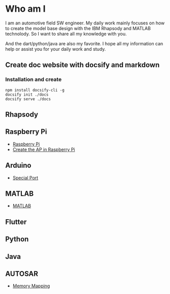 # Who am I

I am an automotive field SW engineer. My daily work mainly focuses on how to create the model base design with the IBM Rhapsody and MATLAB technolody. So I want to share all my knowledge with you.

And the dart/python/java are also my favorite. I hope all my information can help or assist you for your daily work and study.

## Create doc website with docsify and markdown

### Installation and create

```
npm install docsify-cli -g
docsify init ./docs
docsify serve ./docs
```
## Rhapsody

## Raspberry Pi

* [Raspberry Pi](raspberrypi/index.md)
* [Create the AP in Raspberry Pi](/raspberrypi/network.md#create-ap)

## Arduino

* [Special Port](/arduino/hardware.md#speical-port)

## MATLAB

* [MATLAB](MATLAB/index.md)

## Flutter

## Python

## Java

## AUTOSAR

* [Memory Mapping](AUTOSAR/memory_mapping.md)

